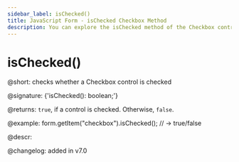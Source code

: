 ```yaml
---
sidebar_label: isChecked()
title: JavaScript Form - isChecked Checkbox Method 
description: You can explore the isChecked method of the Checkbox control of Form in the documentation of the DHTMLX JavaScript UI library. Browse developer guides and API reference, try out code examples and live demos, and download a free 30-day evaluation version of DHTMLX Suite 7.
---
```


# isChecked()

@short: checks whether a Checkbox control is checked

@signature: {'isChecked(): boolean;'}

@returns:
`true`, if a control is checked. Otherwise, `false`.

@example:
form.getItem("checkbox").isChecked(); // -> true/false

@descr:

@changelog: added in v7.0

